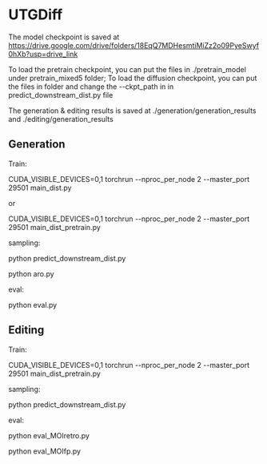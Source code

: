 # UTGDiff

The model checkpoint is saved at https://drive.google.com/drive/folders/18EqQ7MDHesmtiMiZz2o09PyeSwyf0hXb?usp=drive_link

To load the pretrain checkpoint, you can put the files in ./pretrain_model under pretrain_mixed5 folder; To load the diffusion checkpoint, you can put the files in folder and change the --ckpt_path in in predict_downstream_dist.py file 

The generation & editing results is saved at ./generation/generation_results and ./editing/generation_results

## Generation

Train:

CUDA_VISIBLE_DEVICES=0,1 torchrun --nproc_per_node 2 --master_port 29501 main_dist.py

or 

CUDA_VISIBLE_DEVICES=0,1 torchrun --nproc_per_node 2 --master_port 29501 main_dist_pretrain.py

sampling:

python predict_downstream_dist.py

python aro.py

eval:

python eval.py

## Editing

Train:

CUDA_VISIBLE_DEVICES=0,1 torchrun --nproc_per_node 2 --master_port 29501 main_dist_pretrain.py

sampling:

python predict_downstream_dist.py

eval:

python eval_MOIretro.py

python eval_MOIfp.py


